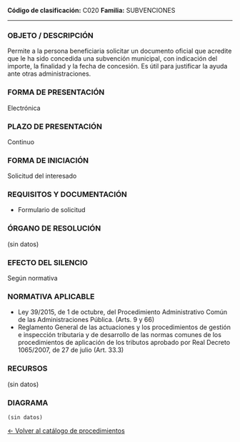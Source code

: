 
**Código de clasificación:** C020
**Familia:** SUBVENCIONES

---

### OBJETO / DESCRIPCIÓN

Permite a la persona beneficiaria solicitar un documento oficial que acredite que le ha sido concedida una subvención municipal, con indicación del importe, la finalidad y la fecha de concesión. Es útil para justificar la ayuda ante otras administraciones.

### FORMA DE PRESENTACIÓN

Electrónica

### PLAZO DE PRESENTACIÓN

Continuo

### FORMA DE INICIACIÓN

Solicitud del interesado

### REQUISITOS Y DOCUMENTACIÓN

- Formulario de solicitud

### ÓRGANO DE RESOLUCIÓN

(sin datos)

### EFECTO DEL SILENCIO

Según normativa

### NORMATIVA APLICABLE

- Ley 39/2015, de 1 de octubre, del Procedimiento Administrativo Común de las Administraciones Pública. (Arts. 9 y 66)
- Reglamento General de las actuaciones y los procedimientos de gestión e inspección tributaria y de desarrollo de las normas comunes de los procedimientos de aplicación de los tributos aprobado por Real Decreto 1065/2007, de 27 de julio (Art. 33.3)

### RECURSOS

(sin datos)

### DIAGRAMA

```mermaid
(sin datos)
```

[← Volver al catálogo de procedimientos](../buscador.md)